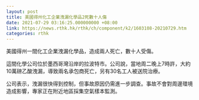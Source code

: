 ```yaml
---
layout: post
title: 美國得州化工企業洩漏化學品2死數十人傷
date: 2021-07-29 03:16:25.000000000 +08:00
link: https://news.rthk.hk/rthk/ch/component/k2/1603108-20210729.htm
categories: rthk
---
```


美國得州一間化工企業洩漏化學品，造成兩人死亡，數十人受傷。

這間化學公司位於墨西哥灣沿岸的拉波特市。公司說，當地周二晚上7時許，大約10萬磅乙酸洩漏，導致兩名承包商死亡，另有30名工人被送院治療。

公司表示，洩漏很快得到控制，但事故原因仍需進一步調查。事故不會對周邊環境造成影響，專家正在附近地區採集空氣樣本監測。
